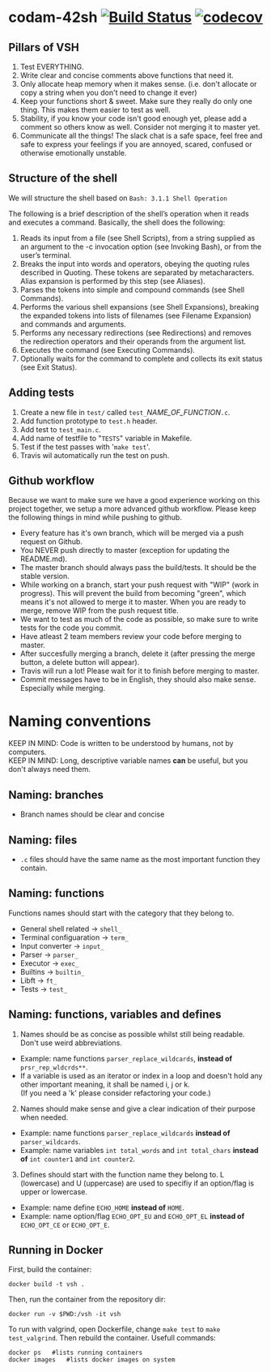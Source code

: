# codam-42sh [![Build Status](https://travis-ci.com/OscarMulder/codam-42sh.svg?token=npJorzrMuT9oxn5xXSyd&branch=master)](https://travis-ci.com/OscarMulder/codam-42sh) [![codecov](https://codecov.io/gh/OscarMulder/codam-42sh/branch/master/graph/badge.svg?token=hg6wEBSVIc)](https://codecov.io/gh/OscarMulder/codam-42sh)

## Pillars of VSH
1. Test EVERYTHING.
2. Write clear and concise comments above functions that need it.
3. Only allocate heap memory when it makes sense. (i.e. don't allocate or copy a string when you don't need to change it ever)
4. Keep your functions short & sweet. Make sure they really do only one thing. This makes them easier to test as well.
5. Stability, if you know your code isn't good enough yet, please add a comment so others know as well. Consider not merging it to master yet.
6. Communicate all the things! The slack chat is a safe space, feel free and safe to express your feelings if you are annoyed, scared, confused or otherwise emotionally unstable.

## Structure of the shell
We will structure the shell based on `Bash: 3.1.1 Shell Operation`

The following is a brief description of the shell’s operation when it reads and executes a command. Basically, the shell does the following:

1. Reads its input from a file (see Shell Scripts), from a string supplied as an argument to the -c invocation option (see Invoking Bash), or from the user’s terminal.
2. Breaks the input into words and operators, obeying the quoting rules described in Quoting. These tokens are separated by metacharacters. Alias expansion is performed by this step (see Aliases).
3. Parses the tokens into simple and compound commands (see Shell Commands).
4. Performs the various shell expansions (see Shell Expansions), breaking the expanded tokens into lists of filenames (see Filename Expansion) and commands and arguments.
5. Performs any necessary redirections (see Redirections) and removes the redirection operators and their operands from the argument list.
6. Executes the command (see Executing Commands).
7. Optionally waits for the command to complete and collects its exit status (see Exit Status).

## Adding tests

1. Create a new file in `test/` called `test_`*NAME_OF_FUNCTION*`.c`.
2. Add function prototype to `test.h` header.
3. Add test to `test_main.c`.
4. Add name of testfile to "`TESTS`" variable in Makefile.
5. Test if the test passes with '`make test`'.
6. Travis wil automatically run the test on push.

## Github workflow
Because we want to make sure we have a good experience working on this project together, we setup a more advanced github workflow. Please keep the following things in mind while pushing to github.
- Every feature has it's own branch, which will be merged via a push request on Github.
- You NEVER push directly to master (exception for updating the README.md).
- The master branch should always pass the build/tests. It should be the stable version.
- While working on a branch, start your push request with "WIP" (work in progress). This will prevent the build from becoming "green", which means it's not allowed to merge it to master. When you are ready to merge, remove WIP from the push request title.
- We want to test as much of the code as possible, so make sure to write tests for the code you commit.
- Have atleast 2 team members review your code before merging to master.
- After succesfully merging a branch, delete it (after pressing the merge button, a delete button will appear).
- Travis will run a lot! Please wait for it to finish before merging to master.
- Commit messages have to be in English, they should also make sense. Especially while merging.

Naming conventions
===
KEEP IN MIND: Code is written to be understood by humans, not by computers.<br />
KEEP IN MIND: Long, descriptive variable names **can** be useful, but you don't always need them.
## Naming: branches
- Branch names should be clear and concise
## Naming: files
- `.c` files should have the same name as the most important function they contain.
## Naming: functions
Functions names should start with the category that they belong to.
- General shell related -> `shell_`
- Terminal configuaration -> `term_`
- Input converter -> `input_`
- Parser -> `parser_`
- Executor -> `exec_`
- Builtins -> `builtin_`
- Libft -> `ft_`
- Tests -> `test_`
## Naming: functions, variables and defines
1. Names should be as concise as possible whilst still being readable. Don't use weird abbreviations.
  - Example: name functions `parser_replace_wildcards`, **instead of** `prsr_rep_wldcrds**`.
  - If a variable is used as an iterator or index in a loop and doesn't hold any other important meaning, it shall be named i, j or k.<br/>(If you need a 'k' please consider refactoring your code.)
2. Names should make sense and give a clear indication of their purpose when needed.
  - Example: name functions `parser_replace_wildcards` **instead of** `parser_wildcards`.
  - Example: name variables `int total_words` and `int total_chars` **instead of** `int counter1` and `int counter2`.
3. Defines should start with the function name they belong to. L (lowercase) and U (uppercase) are used to specifiy if an option/flag is upper or lowercase.
  - Example: name define `ECHO_HOME` **instead of** `HOME`.
  - Example: name option/flag `ECHO_OPT_EU` and `ECHO_OPT_EL` **instead of** `ECHO_OPT_CE` or `ECHO_OPT_E`.

## Running in Docker
First, build the container:
```
docker build -t vsh .
```
Then, run the container from the repository dir:
```
docker run -v $PWD:/vsh -it vsh
```
To run with valgrind, open Dockerfile, change `make test` to `make test_valgrind`. Then rebuild the container.
Usefull commands:
```
docker ps	#lists running containers
docker images	#lists docker images on system
```
